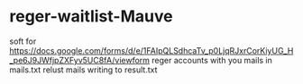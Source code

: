 # reger-waitlist-Mauve

soft for https://docs.google.com/forms/d/e/1FAIpQLSdhcaTv_p0LjqRJxrCorKiyUG_H_pe6J9JWfjpZXFyv5UC8fA/viewform
reger accounts with you mails in mails.txt
relust mails writing to result.txt
